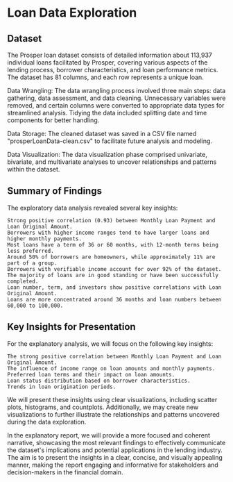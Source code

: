 # Loan Data Exploration

## Dataset

The Prosper loan dataset consists of detailed information about 113,937 individual loans facilitated by Prosper, covering various aspects of the lending process, borrower characteristics, and loan performance metrics. The dataset has 81 columns, and each row represents a unique loan.

Data Wrangling:
The data wrangling process involved three main steps: data gathering, data assessment, and data cleaning. Unnecessary variables were removed, and certain columns were converted to appropriate data types for streamlined analysis. Tidying the data included splitting date and time components for better handling.

Data Storage:
The cleaned dataset was saved in a CSV file named "prosperLoanData-clean.csv" to facilitate future analysis and modeling.

Data Visualization:
The data visualization phase comprised univariate, bivariate, and multivariate analyses to uncover relationships and patterns within the dataset.


## Summary of Findings

The exploratory data analysis revealed several key insights:

    Strong positive correlation (0.93) between Monthly Loan Payment and Loan Original Amount.
    Borrowers with higher income ranges tend to have larger loans and higher monthly payments.
    Most loans have a term of 36 or 60 months, with 12-month terms being less preferred.
    Around 50% of borrowers are homeowners, while approximately 11% are part of a group.
    Borrowers with verifiable income account for over 92% of the dataset.
    The majority of loans are in good standing or have been successfully completed.
    Loan number, term, and investors show positive correlations with Loan Original Amount.
    Loans are more concentrated around 36 months and loan numbers between 60,000 to 100,000.

## Key Insights for Presentation

For the explanatory analysis, we will focus on the following key insights:

    The strong positive correlation between Monthly Loan Payment and Loan Original Amount.
    The influence of income range on loan amounts and monthly payments.
    Preferred loan terms and their impact on loan amounts.
    Loan status distribution based on borrower characteristics.
    Trends in loan origination periods.

We will present these insights using clear visualizations, including scatter plots, histograms, and countplots. Additionally, we may create new visualizations to further illustrate the relationships and patterns uncovered during the data exploration.

In the explanatory report, we will provide a more focused and coherent narrative, showcasing the most relevant findings to effectively communicate the dataset's implications and potential applications in the lending industry. The aim is to present the insights in a clear, concise, and visually appealing manner, making the report engaging and informative for stakeholders and decision-makers in the financial domain.